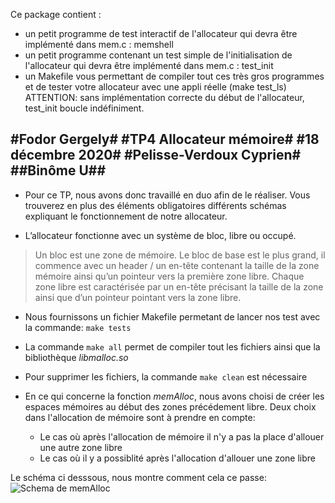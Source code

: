Ce package contient :
- un petit programme de test interactif de l'allocateur qui devra être implémenté dans mem.c : memshell
- un petit programme contenant un test simple de l'initialisation de l'allocateur qui devra être implémenté dans mem.c : test_init
- un Makefile vous permettant de compiler tout ces très gros programmes et de tester votre allocateur avec une appli réelle (make test_ls)
ATTENTION: sans implémentation correcte du début de l'allocateur, test_init boucle indéfiniment.

#Fodor Gergely#            #__TP4 Allocateur mémoire__#         #18 décembre 2020#
#Pelisse-Verdoux Cyprien#                                           ##Binôme U##
-----------------------------

- Pour ce TP, nous avons donc travaillé en duo afin de le réaliser. Vous trouverez en plus des éléments obligatoires différents schémas expliquant le fonctionnement de notre allocateur.

- L’allocateur fonctionne avec un système de bloc, libre ou occupé.
 > Un bloc est une zone de mémoire. Le bloc de base est le plus grand, il commence avec un header / un en-tête contenant la taille de la zone mémoire ainsi qu’un pointeur vers la première zone libre. Chaque zone libre est caractérisée par un en-tête précisant la taille de la zone ainsi que d’un pointeur pointant vers la zone libre. 

- Nous fournissons un fichier Makefile permetant de lancer nos test avec la commande: `make tests`
- La commande `make all` permet de compiler tout les fichiers ainsi que la bibliothèque *libmalloc.so*
- Pour supprimer les fichiers, la commande `make clean` est nécessaire

- En ce qui concerne la fonction *memAlloc*, nous avons choisi de créer les espaces mémoires au début des zones précédement libre. Deux choix dans l'allocation de mémoire sont à prendre en compte: 
    - Le cas où après l'allocation de mémoire il n'y a pas la place d'allouer une autre zone libre
    - Le cas où il y a possiblité après l'allocation d'allouer une zone libre

Le schéma ci desssous, nous montre comment cela ce passe: 
    ![Schema de memAlloc](./fonction_memAlloc.png)







